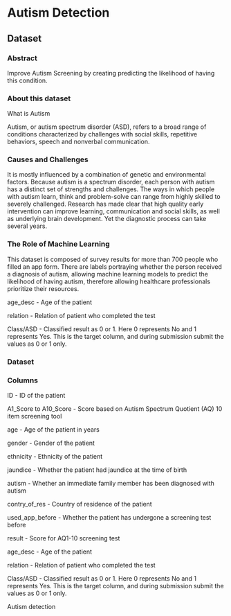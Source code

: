 # Autism Detection
## Dataset

### Abstract

Improve Autism Screening by creating predicting the likelihood of having this condition.

### About this dataset

What is Autism

Autism, or autism spectrum disorder (ASD), refers to a broad range of conditions characterized by challenges with social skills, repetitive behaviors, speech and nonverbal communication.

### Causes and Challenges

It is mostly influenced by a combination of genetic and environmental factors. Because autism is a spectrum disorder, each person with autism has a distinct set of strengths and challenges. The ways in which people with autism learn, think and problem-solve can range from highly skilled to severely challenged.
Research has made clear that high quality early intervention can improve learning, communication and social skills, as well as underlying brain development. Yet the diagnostic process can take several years.

### The Role of Machine Learning

This dataset is composed of survey results for more than 700 people who filled an app form. There are labels portraying whether the person received a diagnosis of autism, allowing machine learning models to predict the likelihood of having autism, therefore allowing healthcare professionals prioritize their resources.

age_desc - Age of the patient

relation - Relation of patient who completed the test

Class/ASD - Classified result as 0 or 1. Here 0 represents No and 1 represents Yes. This is the target column, and during submission submit the values as 0 or 1 only.

### Dataset

### Columns

ID - ID of the patient

A1_Score to A10_Score - Score based on Autism Spectrum Quotient (AQ) 10 item screening tool

age - Age of the patient in years

gender - Gender of the patient

ethnicity - Ethnicity of the patient

jaundice - Whether the patient had jaundice at the time of birth

autism - Whether an immediate family member has been diagnosed with autism

contry_of_res - Country of residence of the patient

used_app_before - Whether the patient has undergone a screening test before

result - Score for AQ1-10 screening test

age_desc - Age of the patient

relation - Relation of patient who completed the test

Class/ASD - Classified result as 0 or 1. Here 0 represents No and 1 represents Yes. This is the target column, and during submission submit the values as 0 or 1 only.


Autism detection
